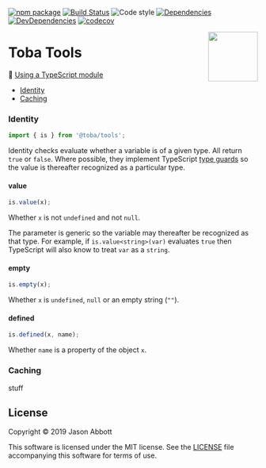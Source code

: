 [![npm package](https://img.shields.io/npm/v/@toba/tools.svg)](https://www.npmjs.org/package/@toba/tools)
[![Build Status](https://travis-ci.org/toba/tools.svg?branch=master)](https://travis-ci.org/toba/tools)
![Code style](https://img.shields.io/badge/code_style-prettier-ff69b4.svg)
[![Dependencies](https://img.shields.io/david/toba/tools.svg)](https://david-dm.org/toba/tools)
[![DevDependencies](https://img.shields.io/david/dev/toba/tools.svg)](https://david-dm.org/toba/tools#info=devDependencies&view=list)
[![codecov](https://codecov.io/gh/toba/tools/branch/master/graph/badge.svg)](https://codecov.io/gh/toba/tools)

<img src='https://toba.github.io/about/images/logo-colored.svg' width="100" align="right"/>

# Toba Tools

📖 [Using a TypeScript module](https://toba.github.io/about/usage)

-  [Identity](#identity)
-  [Caching](#caching)

### Identity

```ts
import { is } from '@toba/tools';
```

Identity checks evaluate whether a variable is of a given type. All return `true` or `false`. Where possible, they implement TypeScript [type guards](https://www.typescriptlang.org/docs/handbook/advanced-types.html#user-defined-type-guards) so the value is thereafter recognized as a particular type.

#### value
```ts
is.value(x);
```
Whether `x` is not `undefined` and not `null`.

The parameter is generic so the variable may thereafter be recognized as that type. For example, if `is.value<string>(var)` evaluates `true` then TypeScript will also know to treat `var` as a `string`.

#### empty
```ts
is.empty(x);
```
Whether `x` is `undefined`, `null` or an empty string (`""`).

#### defined
```ts
is.defined(x, name);
```
Whether `name` is a property of the object `x`. 


### Caching

stuff

## License

Copyright &copy; 2019 Jason Abbott

This software is licensed under the MIT license. See the [LICENSE](./LICENSE) file
accompanying this software for terms of use.
